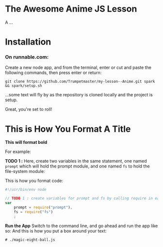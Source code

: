 The Awesome Anime JS Lesson
=======================
A ...

# Installation

### On runnable.com:
Create a new node app, and from the terminal, enter or cut and paste the following commands, then press enter or return:
    
    git clone https://github.com/Trumpetmaster/my-lesson--Anime.git spark && spark/setup.sh
    
...some text will fly by as the repository is cloned locally and the project is setup.

Great, you're set to roll!


# This is How You Format A Title

**This will format bold**

For example:

**TODO 1 :** Here, create two variables in the same statement, one named `prompt` which will hold the prompt module, and one named `fs` to hold the file-system module:

This is how you format code:
```javascript
#!/usr/bin/env node

// TODO 1 : create variables for prompt and fs by calling require in each respective module:
var 
    prompt = require("prompt"),
    fs = require("fs")
    ;
```


**Run the App** Switch to the command line, and go ahead and run the app like so:
And this is how you put a box around your text:

    # ./magic-eight-ball.js